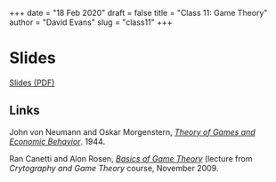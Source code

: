 +++
date = "18 Feb 2020"
draft = false
title = "Class 11: Game Theory"
author = "David Evans"
slug = "class11"
+++

# Slides

[Slides (PDF)](https://www.dropbox.com/s/ciptxo1j1v7u2rx/class11.pdf?dl=0)

## Links

John von Neumann and Oskar Morgenstern, [_Theory of Games and Economic
Behavior_](/docs/theoryofgames.pdf). 1944.

Ran Canetti and Alon Rosen, [_Basics of Game
Theory_](http://www.cs.tau.ac.il/~canetti/f09-materials/f09-scribe6.pdf)
(lecture from _Crytography and Game Theory_ course, November 2009.


